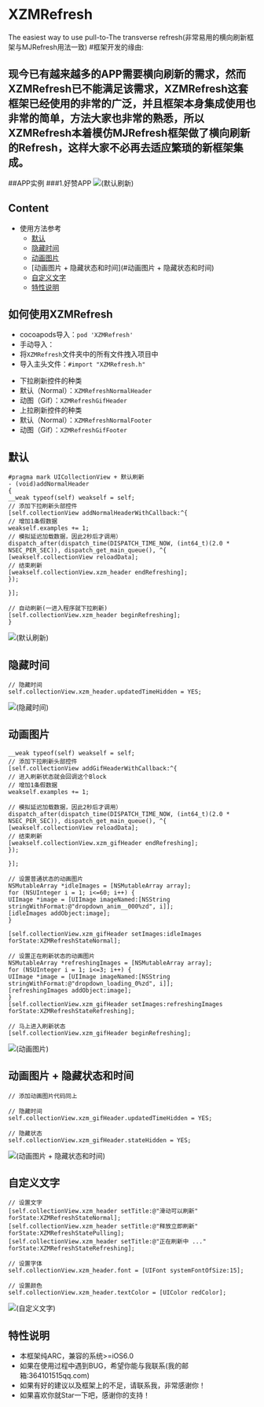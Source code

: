 # XZMRefresh
The easiest way to use pull-to-The transverse refresh(非常易用的横向刷新框架与MJRefresh用法一致)
#框架开发的缘由:
## 现今已有越来越多的APP需要横向刷新的需求，然而XZMRefresh已不能满足该需求，XZMRefresh这套框架已经使用的非常的广泛，并且框架本身集成使用也非常的简单，方法大家也非常的熟悉，所以XZMRefresh本着模仿MJRefresh框架做了横向刷新的Refresh，这样大家不必再去适应繁琐的新框架集成。

##APP实例
###1.好赞APP
![(默认刷新)](http://7xkt3g.com1.z0.glb.clouddn.com/Refreshrefresh_haozang.gif)

## Content
* 使用方法参考
    * [默认](#默认)
    * [隐藏时间](#隐藏时间)
    * [动画图片](#动画图片)
    * [动画图片 + 隐藏状态和时间](#动画图片 + 隐藏状态和时间)
    * [自定义文字](#自定义文字)
    * [特性说明](#特性说明)

## <a id="如何使用XZMRefresh"></a>如何使用XZMRefresh
* cocoapods导入：`pod 'XZMRefresh'`
* 手动导入：
* 将`XZMRefresh`文件夹中的所有文件拽入项目中
* 导入主头文件：`#import "XZMRefresh.h"`

- 下拉刷新控件的种类
- 默认（Normal）：`XZMRefreshNormalHeader`
- 动图（Gif）：`XZMRefreshGifHeader`
- 上拉刷新控件的种类
- 默认（Normal）：`XZMRefreshNormalFooter`
- 动图（Gif）：`XZMRefreshGifFooter`


## <a id="默认"></a>默认
```objc
#pragma mark UICollectionView + 默认刷新
- (void)addNormalHeader
{
__weak typeof(self) weakself = self;
// 添加下拉刷新头部控件
[self.collectionView addNormalHeaderWithCallback:^{
// 增加1条假数据
weakself.examples += 1;
// 模拟延迟加载数据，因此2秒后才调用）
dispatch_after(dispatch_time(DISPATCH_TIME_NOW, (int64_t)(2.0 * NSEC_PER_SEC)), dispatch_get_main_queue(), ^{
[weakself.collectionView reloadData];
// 结束刷新
[weakself.collectionView.xzm_header endRefreshing];
});

}];

// 自动刷新(一进入程序就下拉刷新)
[self.collectionView.xzm_header beginRefreshing];
}
```
![(默认刷新)](http://7xkt3g.com1.z0.glb.clouddn.com/Refreshrefresh_moren.gif)

## <a id="隐藏时间"></a>隐藏时间
```objc
// 隐藏时间
self.collectionView.xzm_header.updatedTimeHidden = YES;
```
![(隐藏时间)](http://7xkt3g.com1.z0.glb.clouddn.com/Refreshrefresh_hide_date.gif)

## <a id="动画图片"></a>动画图片
```objc
__weak typeof(self) weakself = self;
// 添加下拉刷新头部控件
[self.collectionView addGifHeaderWithCallback:^{
// 进入刷新状态就会回调这个Block
// 增加1条假数据
weakself.examples += 1;

// 模拟延迟加载数据，因此2秒后才调用）
dispatch_after(dispatch_time(DISPATCH_TIME_NOW, (int64_t)(2.0 * NSEC_PER_SEC)), dispatch_get_main_queue(), ^{
[weakself.collectionView reloadData];
// 结束刷新
[weakself.collectionView.xzm_gifHeader endRefreshing];
});

}];

// 设置普通状态的动画图片
NSMutableArray *idleImages = [NSMutableArray array];
for (NSUInteger i = 1; i<=60; i++) {
UIImage *image = [UIImage imageNamed:[NSString stringWithFormat:@"dropdown_anim__000%zd", i]];
[idleImages addObject:image];
}

[self.collectionView.xzm_gifHeader setImages:idleImages forState:XZMRefreshStateNormal];

// 设置正在刷新状态的动画图片
NSMutableArray *refreshingImages = [NSMutableArray array];
for (NSUInteger i = 1; i<=3; i++) {
UIImage *image = [UIImage imageNamed:[NSString stringWithFormat:@"dropdown_loading_0%zd", i]];
[refreshingImages addObject:image];
}
[self.collectionView.xzm_gifHeader setImages:refreshingImages forState:XZMRefreshStateRefreshing];

// 马上进入刷新状态
[self.collectionView.xzm_gifHeader beginRefreshing];
```
![(动画图片)](http://7xkt3g.com1.z0.glb.clouddn.com/Refreshrefresh_donghua.gif)

## <a id="动画图片 + 隐藏状态和时间"></a>动画图片 + 隐藏状态和时间
```objc
// 添加动画图片代码同上

// 隐藏时间
self.collectionView.xzm_gifHeader.updatedTimeHidden = YES;

// 隐藏状态
self.collectionView.xzm_gifHeader.stateHidden = YES;
```
![(动画图片 + 隐藏状态和时间)](http://7xkt3g.com1.z0.glb.clouddn.com/Refreshrefresh_donghua_hide.gif)

## <a id="自定义文字"></a>自定义文字
```objc
// 设置文字
[self.collectionView.xzm_header setTitle:@"滑动可以刷新" forState:XZMRefreshStateNormal];
[self.collectionView.xzm_header setTitle:@"释放立即刷新" forState:XZMRefreshStatePulling];
[self.collectionView.xzm_header setTitle:@"正在刷新中 ..." forState:XZMRefreshStateRefreshing];

// 设置字体
self.collectionView.xzm_header.font = [UIFont systemFontOfSize:15];

// 设置颜色
self.collectionView.xzm_header.textColor = [UIColor redColor];
```
![(自定义文字)](http://7xkt3g.com1.z0.glb.clouddn.com/Refreshrefresh_text.gif)

## <a id="特性说明"></a>特性说明
* 本框架纯ARC，兼容的系统>=iOS6.0
* 如果在使用过程中遇到BUG，希望你能与我联系(我的邮箱:364101515qq.com)
* 如果有好的建议以及框架上的不足，请联系我，非常感谢你！
* 如果喜欢你就Star一下吧，感谢你的支持！